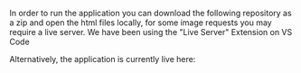 In order to run the application you can download the following repository as a zip and open the html files locally, for some image requests you may require a live server. We have been using the "Live Server" Extension on VS Code

Alternatively, the application is currently live here: 

